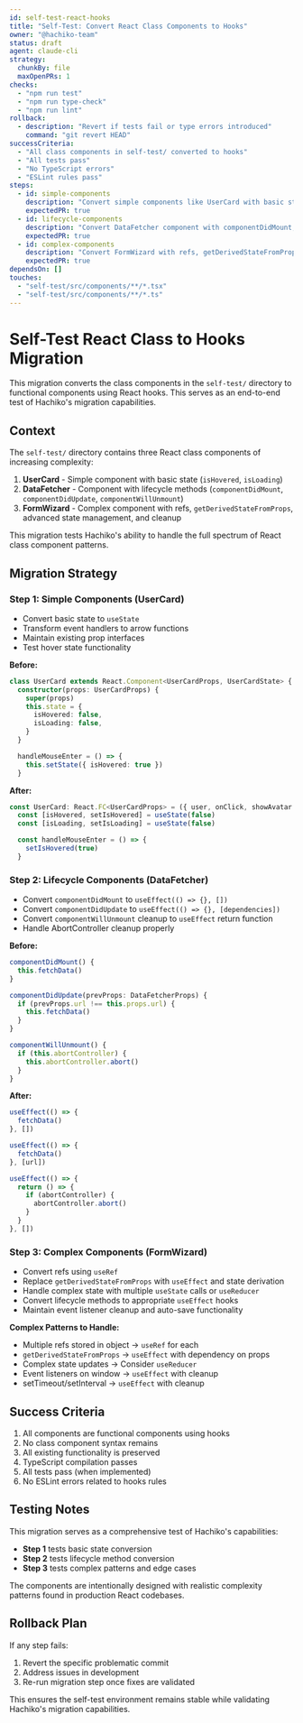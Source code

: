 ```yaml
---
id: self-test-react-hooks
title: "Self-Test: Convert React Class Components to Hooks"
owner: "@hachiko-team"
status: draft
agent: claude-cli
strategy:
  chunkBy: file
  maxOpenPRs: 1
checks:
  - "npm run test"
  - "npm run type-check"
  - "npm run lint"
rollback:
  - description: "Revert if tests fail or type errors introduced"
    command: "git revert HEAD"
successCriteria:
  - "All class components in self-test/ converted to hooks"
  - "All tests pass"
  - "No TypeScript errors"
  - "ESLint rules pass"
steps:
  - id: simple-components
    description: "Convert simple components like UserCard with basic state and event handlers"
    expectedPR: true
  - id: lifecycle-components  
    description: "Convert DataFetcher component with componentDidMount, componentDidUpdate, and cleanup"
    expectedPR: true
  - id: complex-components
    description: "Convert FormWizard with refs, getDerivedStateFromProps, advanced lifecycle methods, and complex state"
    expectedPR: true
dependsOn: []
touches:
  - "self-test/src/components/**/*.tsx"
  - "self-test/src/components/**/*.ts"
---
```


# Self-Test React Class to Hooks Migration

This migration converts the class components in the `self-test/` directory to functional components using React hooks. This serves as an end-to-end test of Hachiko's migration capabilities.

## Context

The `self-test/` directory contains three React class components of increasing complexity:

1. **UserCard** - Simple component with basic state (`isHovered`, `isLoading`)
2. **DataFetcher** - Component with lifecycle methods (`componentDidMount`, `componentDidUpdate`, `componentWillUnmount`)
3. **FormWizard** - Complex component with refs, `getDerivedStateFromProps`, advanced state management, and cleanup

This migration tests Hachiko's ability to handle the full spectrum of React class component patterns.

## Migration Strategy

### Step 1: Simple Components (UserCard)
- Convert basic state to `useState`
- Transform event handlers to arrow functions
- Maintain existing prop interfaces
- Test hover state functionality

**Before:**
```typescript
class UserCard extends React.Component<UserCardProps, UserCardState> {
  constructor(props: UserCardProps) {
    super(props)
    this.state = {
      isHovered: false,
      isLoading: false,
    }
  }

  handleMouseEnter = () => {
    this.setState({ isHovered: true })
  }
```

**After:**
```typescript
const UserCard: React.FC<UserCardProps> = ({ user, onClick, showAvatar = true }) => {
  const [isHovered, setIsHovered] = useState(false)
  const [isLoading, setIsLoading] = useState(false)

  const handleMouseEnter = () => {
    setIsHovered(true)
  }
```

### Step 2: Lifecycle Components (DataFetcher)
- Convert `componentDidMount` to `useEffect(() => {}, [])`
- Convert `componentDidUpdate` to `useEffect(() => {}, [dependencies])`
- Convert `componentWillUnmount` cleanup to `useEffect` return function
- Handle AbortController cleanup properly

**Before:**
```typescript
componentDidMount() {
  this.fetchData()
}

componentDidUpdate(prevProps: DataFetcherProps) {
  if (prevProps.url !== this.props.url) {
    this.fetchData()
  }
}

componentWillUnmount() {
  if (this.abortController) {
    this.abortController.abort()
  }
}
```

**After:**
```typescript
useEffect(() => {
  fetchData()
}, [])

useEffect(() => {
  fetchData()
}, [url])

useEffect(() => {
  return () => {
    if (abortController) {
      abortController.abort()
    }
  }
}, [])
```

### Step 3: Complex Components (FormWizard)
- Convert refs using `useRef`
- Replace `getDerivedStateFromProps` with `useEffect` and state derivation
- Handle complex state with multiple `useState` calls or `useReducer`
- Convert lifecycle methods to appropriate `useEffect` hooks
- Maintain event listener cleanup and auto-save functionality

**Complex Patterns to Handle:**
- Multiple refs stored in object → `useRef` for each
- `getDerivedStateFromProps` → `useEffect` with dependency on props
- Complex state updates → Consider `useReducer`
- Event listeners on window → `useEffect` with cleanup
- setTimeout/setInterval → `useEffect` with cleanup

## Success Criteria

1. All components are functional components using hooks
2. No class component syntax remains
3. All existing functionality is preserved
4. TypeScript compilation passes
5. All tests pass (when implemented)
6. No ESLint errors related to hooks rules

## Testing Notes

This migration serves as a comprehensive test of Hachiko's capabilities:
- **Step 1** tests basic state conversion
- **Step 2** tests lifecycle method conversion  
- **Step 3** tests complex patterns and edge cases

The components are intentionally designed with realistic complexity patterns found in production React codebases.

## Rollback Plan

If any step fails:
1. Revert the specific problematic commit
2. Address issues in development
3. Re-run migration step once fixes are validated

This ensures the self-test environment remains stable while validating Hachiko's migration capabilities.